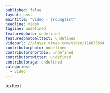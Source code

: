 ```yaml
---
published: false
layout: post
maintitle: "Video - {Young}ist"
headline: Video
tagline: undefined
featuredphoto: undefined
featuredphotoalttext: undefined
videourl: //player.vimeo.com/video/116675694
contributorphoto: undefined
contributorshortbio: undefined
contributortwitter: undefined
contributorage: undefined
categories: 
  - video
---
```


<!-- <iframe src="//player.vimeo.com/video/116675694" width="500" height="281" frameborder="0" webkitallowfullscreen mozallowfullscreen allowfullscreen></iframe> <p><a href="http://vimeo.com/116675694">Solidarity Demonstration in Nazareth : Ferguson to Palestine</a> from <a href="http://vimeo.com/dreamdefenders">Dream Defenders</a> on <a href="https://vimeo.com">Vimeo</a>.</p> -->


texttext
